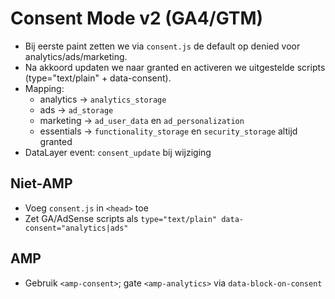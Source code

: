 # Consent Mode v2 (GA4/GTM)

- Bij eerste paint zetten we via `consent.js` de default op denied voor analytics/ads/marketing.
- Na akkoord updaten we naar granted en activeren we uitgestelde scripts (type="text/plain" + data-consent).
- Mapping:
  - analytics -> `analytics_storage`
  - ads -> `ad_storage`
  - marketing -> `ad_user_data` en `ad_personalization`
  - essentials -> `functionality_storage` en `security_storage` altijd granted
- DataLayer event: `consent_update` bij wijziging

## Niet-AMP
- Voeg `consent.js` in `<head>` toe
- Zet GA/AdSense scripts als `type="text/plain" data-consent="analytics|ads"`

## AMP
- Gebruik `<amp-consent>`; gate `<amp-analytics>` via `data-block-on-consent`